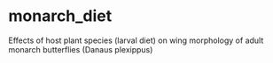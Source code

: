 # monarch_diet
Effects of host plant species (larval diet) on wing morphology of adult monarch butterflies (Danaus plexippus)
